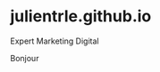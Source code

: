 # julientrle.github.io
Expert Marketing Digital
<link rel="stylesheet" href="css.css">
<div styles="color: #0000; background-color: #0000;">Bonjour</div>
